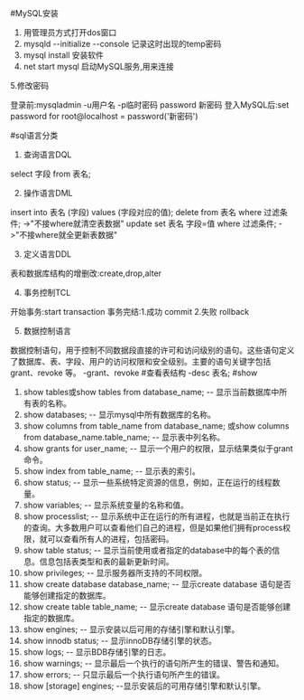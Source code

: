 #MySQL安装

1. 用管理员方式打开dos窗口
2. mysqld --initialize --console 记录这时出现的temp密码
3. mysql install 安装软件
4. net start mysql 启动MySQL服务,用来连接

5.修改密码 

登录前:mysqladmin -u用户名 -p临时密码 password 新密码
登入MySQL后:set password for root@localhost = password('新密码')

#sql语言分类

1. 查询语言DQL

select 字段 from 表名;

2. 操作语言DML

insert into 表名 (字段) values (字段对应的值);
delete from 表名 where 过滤条件; ->"不接where就清空表数据"
update set 表名 字段=值 where 过滤条件; ->"不接where就全更新表数据"

3. 定义语言DDL

表和数据库结构的增删改:create,drop,alter

4. 事务控制TCL

开始事务:start transaction
事务完结:1.成功 commit
		2.失败 rollback
		
5. 数据控制语言

数据控制语句，用于控制不同数据段直接的许可和访问级别的语句。这些语句定义了数据库、表、字段、用户的访问权限和安全级别。主要的语句关键字包括 grant、revoke 等。
-grant、revoke
#查看表结构
-desc 表名;
#show

1. show tables或show tables from database_name; -- 显示当前数据库中所有表的名称。 
2. show databases; -- 显示mysql中所有数据库的名称。 
3. show columns from table_name from database_name; 或show columns from database_name.table_name; -- 显示表中列名称。 
4. show grants for user_name; -- 显示一个用户的权限，显示结果类似于grant 命令。 
5. show index from table_name; -- 显示表的索引。 
6. show status; -- 显示一些系统特定资源的信息，例如，正在运行的线程数量。 
7. show variables; -- 显示系统变量的名称和值。 
8. show processlist; -- 显示系统中正在运行的所有进程，也就是当前正在执行的查询。大多数用户可以查看他们自己的进程，但是如果他们拥有process权限，就可以查看所有人的进程，包括密码。 
9. show table status; -- 显示当前使用或者指定的database中的每个表的信息。信息包括表类型和表的最新更新时间。 
10. show privileges; -- 显示服务器所支持的不同权限。 
11. show create database database_name; -- 显示create database 语句是否能够创建指定的数据库。 
12. show create table table_name; -- 显示create database 语句是否能够创建指定的数据库。 
13. show engines; -- 显示安装以后可用的存储引擎和默认引擎。 
14. show innodb status; -- 显示innoDB存储引擎的状态。 
15. show logs; -- 显示BDB存储引擎的日志。 
16. show warnings; -- 显示最后一个执行的语句所产生的错误、警告和通知。 
17. show errors; -- 只显示最后一个执行语句所产生的错误。 
18. show [storage] engines; --显示安装后的可用存储引擎和默认引擎。